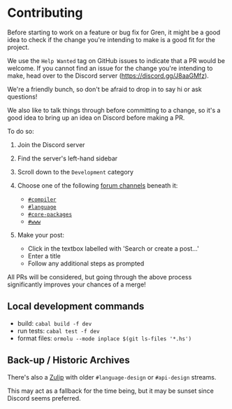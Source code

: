 # Contributing

Before starting to work on a feature or bug fix for Gren, it might be a good idea
to check if the change you're intending to make is a good fit for the project.

We use the `Help Wanted` tag on GitHub issues to indicate that a PR would be
welcome. If you cannot find an issue for the change you're intending to make,
head over to the Discord server (https://discord.gg/J8aaGMfz).

We're a friendly bunch, so don't be afraid to drop in to say hi or ask questions!

We also like to talk things through before committing to a change, so it's a good
idea to bring up an idea on Discord before making a PR.

[forum-channel-what]: https://support.discord.com/hc/en-us/articles/6208479917079-Forum-Channels-FAQ#h_01G69FJQWTWN88HFEHK7Z6X79N

To do so:

1. Join the Discord server
2. Find the server's left-hand sidebar
3. Scroll down to the `Development` category
4. Choose one of the following [forum channels][forum-channel-what] beneath it:

   * [`#compiler`](https://discord.com/channels/1250584603085766677/1250591099681247332)
   * [`#language`](https://discord.com/channels/1250584603085766677/1250591320335188099)
   * [`#core-packages`](https://discord.com/channels/1250584603085766677/1250591260159377490)
   * [`#www`](https://discord.com/channels/1250584603085766677/1250592392646492283)

5. Make your post:

   * Click in the textbox labelled with 'Search or create a post...'
   * Enter a title
   * Follow any additional steps as prompted


All PRs will be considered, but going through the above process significantly
improves your chances of a merge!

## Local development commands

- build: `cabal build -f dev`
- run tests: `cabal test -f dev`
- format files: `ormolu --mode inplace $(git ls-files '*.hs')`

## Back-up / Historic Archives

There's also a [Zulip](https://gren.zulipchat.com) with older
`#language-design` or `#api-design` streams.

This may act as a fallback for the time being, but it may be
sunset since Discord seems preferred.

